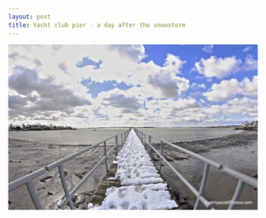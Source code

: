```yaml
---
layout: post
title: Yacht club pier - a day after the snowstorm
---
```



![Yacht club pier - a day after the snowstorm](img/yacht-club-pier-snow.jpg)
